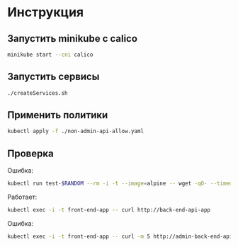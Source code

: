 # Инструкция

## Запустить minikube c calico

```bash
minikube start --cni calico
```

## Запустить сервисы
```bash
./createServices.sh
```

## Применить политики

```bash
kubectl apply -f ./non-admin-api-allow.yaml
```

## Проверка

Ошибка:
```bash
kubectl run test-$RANDOM --rm -i -t --image=alpine -- wget -qO- --timeout=2 http://admin-front-end-app:80
```

Работает:
```bash
kubectl exec -i -t front-end-app -- curl http://back-end-api-app
```

Ошибка:
```bash
kubectl exec -i -t front-end-app -- curl -m 5 http://admin-back-end-api-app
```